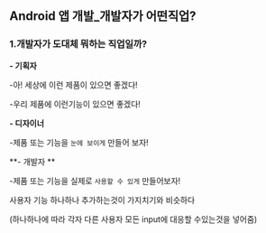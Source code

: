 ## Android 앱 개발_개발자가 어떤직업?



### 1.개발자가 도대체 뭐하는 직업일까?

**- 기획자**

-아! 세상에 이런 제품이 있으면 좋겠다!

-우리 제품에 이런기능이 있으면 좋겠다!

**- 디자이너**

-제품 또는 기능을 `눈에 보이게` 만들어 보자!

**- 개발자 **

-제품 또는 기능을 실제로 `사용할 수 있게` 만들어보자!



사용자 기능 하나하나 추가하는것이 가지치기와 비슷하다

(하나하나에 따라 각자 다른 사용자 모든 input에 대응할 수있는것을 넣어줌)
